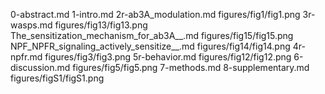 0-abstract.md
1-intro.md
2r-ab3A_modulation.md
figures/fig1/fig1.png
3r-wasps.md
figures/fig13/fig13.png
The_sensitization_mechanism_for_ab3A__.md
figures/fig15/fig15.png
NPF_NPFR_signaling_actively_sensitize__.md
figures/fig14/fig14.png
4r-npfr.md
figures/fig3/fig3.png
5r-behavior.md
figures/fig12/fig12.png
6-discussion.md
figures/fig5/fig5.png
7-methods.md
8-supplementary.md
figures/figS1/figS1.png